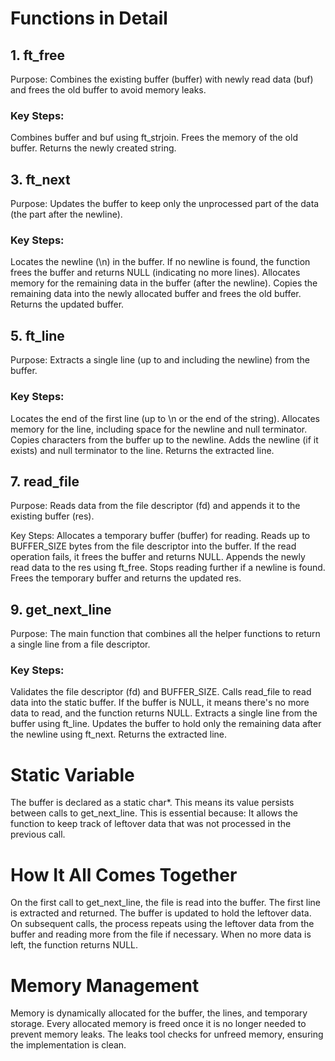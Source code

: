 # Functions in Detail
## 1. ft_free
Purpose: Combines the existing buffer (buffer) with newly read data (buf) and frees the old buffer to avoid memory leaks.

### Key Steps:
Combines buffer and buf using ft_strjoin.
Frees the memory of the old buffer.
Returns the newly created string.


## 3. ft_next
Purpose: Updates the buffer to keep only the unprocessed part of the data (the part after the newline).

### Key Steps:
Locates the newline (\n) in the buffer.
If no newline is found, the function frees the buffer and returns NULL (indicating no more lines).
Allocates memory for the remaining data in the buffer (after the newline).
Copies the remaining data into the newly allocated buffer and frees the old buffer.
Returns the updated buffer.


## 5. ft_line
Purpose: Extracts a single line (up to and including the newline) from the buffer.

### Key Steps:
Locates the end of the first line (up to \n or the end of the string).
Allocates memory for the line, including space for the newline and null terminator.
Copies characters from the buffer up to the newline.
Adds the newline (if it exists) and null terminator to the line.
Returns the extracted line.


## 7. read_file
Purpose: Reads data from the file descriptor (fd) and appends it to the existing buffer (res).

Key Steps:
Allocates a temporary buffer (buffer) for reading.
Reads up to BUFFER_SIZE bytes from the file descriptor into the buffer.
If the read operation fails, it frees the buffer and returns NULL.
Appends the newly read data to the res using ft_free.
Stops reading further if a newline is found.
Frees the temporary buffer and returns the updated res.


## 9. get_next_line
Purpose: The main function that combines all the helper functions to return a single line from a file descriptor.

### Key Steps:
Validates the file descriptor (fd) and BUFFER_SIZE.
Calls read_file to read data into the static buffer.
If the buffer is NULL, it means there's no more data to read, and the function returns NULL.
Extracts a single line from the buffer using ft_line.
Updates the buffer to hold only the remaining data after the newline using ft_next.
Returns the extracted line.


# Static Variable
The buffer is declared as a static char*. This means its value persists between calls to get_next_line. This is essential because:
It allows the function to keep track of leftover data that was not processed in the previous call.

# How It All Comes Together
On the first call to get_next_line, the file is read into the buffer.
The first line is extracted and returned. The buffer is updated to hold the leftover data.
On subsequent calls, the process repeats using the leftover data from the buffer and reading more from the file if necessary.
When no more data is left, the function returns NULL.


# Memory Management
Memory is dynamically allocated for the buffer, the lines, and temporary storage.
Every allocated memory is freed once it is no longer needed to prevent memory leaks.
The leaks tool checks for unfreed memory, ensuring the implementation is clean.

